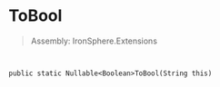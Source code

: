 ﻿

# ToBool

> Assembly: IronSphere.Extensions



```


public static Nullable<Boolean>ToBool(String this)
```